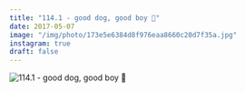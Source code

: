```yaml
---
title: "114.1 - good dog, good boy 🐶"
date: 2017-05-07
image: "/img/photo/173e5e6384d8f976eaa8660c20d7f35a.jpg"
instagram: true
draft: false
---
```


![114.1 - good dog, good boy 🐶](/img/photo/173e5e6384d8f976eaa8660c20d7f35a.jpg)
